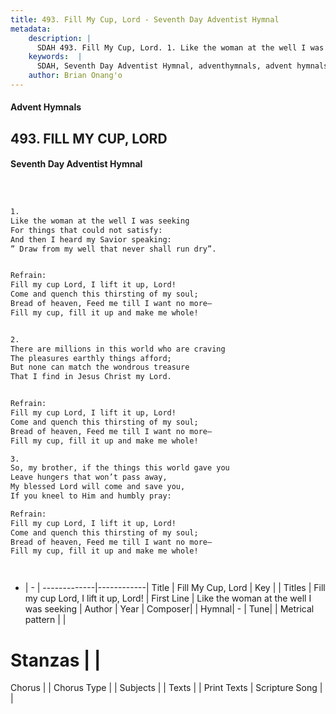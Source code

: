 ```yaml
---
title: 493. Fill My Cup, Lord - Seventh Day Adventist Hymnal
metadata:
    description: |
      SDAH 493. Fill My Cup, Lord. 1. Like the woman at the well I was seeking For things that could not satisfy: And then I heard my Savior speaking: ” Draw from my well that never shall run dry”. 
    keywords:  |
      SDAH, Seventh Day Adventist Hymnal, adventhymnals, advent hymnals, Fill My Cup, Lord, Like the woman at the well I was seeking ,Fill my cup Lord, I lift it up, Lord!
    author: Brian Onang'o
---
```


#### Advent Hymnals
## 493. FILL MY CUP, LORD
#### Seventh Day Adventist Hymnal

```txt



1.
Like the woman at the well I was seeking
For things that could not satisfy:
And then I heard my Savior speaking:
” Draw from my well that never shall run dry”.


Refrain:
Fill my cup Lord, I lift it up, Lord!
Come and quench this thirsting of my soul;
Bread of heaven, Feed me till I want no more–
Fill my cup, fill it up and make me whole!


2.
There are millions in this world who are craving
The pleasures earthly things afford;
But none can match the wondrous treasure
That I find in Jesus Christ my Lord.


Refrain:
Fill my cup Lord, I lift it up, Lord!
Come and quench this thirsting of my soul;
Bread of heaven, Feed me till I want no more–
Fill my cup, fill it up and make me whole!

3.
So, my brother, if the things this world gave you
Leave hungers that won’t pass away,
My blessed Lord will come and save you,
If you kneel to Him and humbly pray:

Refrain:
Fill my cup Lord, I lift it up, Lord!
Come and quench this thirsting of my soul;
Bread of heaven, Feed me till I want no more–
Fill my cup, fill it up and make me whole!




```

- |   -  |
-------------|------------|
Title | Fill My Cup, Lord |
Key |  |
Titles | Fill my cup Lord, I lift it up, Lord! |
First Line | Like the woman at the well I was seeking |
Author | 
Year | 
Composer|  |
Hymnal|  - |
Tune|  |
Metrical pattern | |
# Stanzas |  |
Chorus |  |
Chorus Type |  |
Subjects |  |
Texts |  |
Print Texts | 
Scripture Song |  |
  
